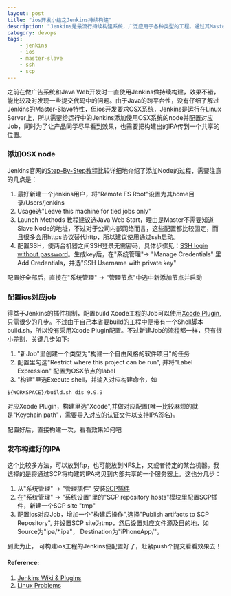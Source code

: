 ```yaml
---
layout: post
title: "ios开发小结之Jenkins持续构建"
description: "Jenkins是最流行持续构建系统，广泛应用于各种类型的工程。通过其Master-Slave的结构，稍作配置也可用于ios工程的持续构建"
category: devops
tags:
    - jenkins
    - ios
    - master-slave
    - ssh
    - scp
---
```


之前在做广告系统和Java Web开发时一直使用Jenkins做持续构建，效果不错，能比较及时发现一些提交代码中的问题。由于Java的跨平台性，没有仔细了解过Jenkins的Master-Slave特性，但ios开发要求OSX系统，Jenkins是运行在Linux Server上，所以需要给运行中的Jenkins添加使用OSX系统的node并配置对应Job，同时为了让产品同学尽早看到效果，也需要把构建出的IPA传到一个共享的位置。

### 添加OSX node ###
Jenkins官网的[Step-By-Step教程](https://wiki.jenkins-ci.org/display/JENKINS/Step+by+step+guide+to+set+up+master+and+slave+machines)比较详细地介绍了添加Node的过程，需要注意的几点是：

1. 最好新建一个jenkins用户，将"Remote FS Root"设置为其home目录/Users/jenkins
2. Usage选"Leave this machine for tied jobs only"
3.  Launch Methods 教程建议选Java Web Start，理由是Master不需要知道Slave Node的地址，不过对于公司内部网络而言，这些配置都比较固定，而且很多会用https协议替代http，所以建议使用通过ssh启动。
4.  配置SSH，使两台机器之间SSH登录无需密码，具体步骤见：[SSH login without password](http://www.linuxproblem.org/art_9.html)。生成key后，在"系统管理"-> "Manage Credentials" 里Add Credentials，并选"SSH Username with private key"

配置好全部后，直接在"系统管理" -> "管理节点"中选中新添加节点并启动

### 配置ios对应job ###
得益于Jenkins的插件机制，配置build Xcode工程的Job可以使用[Xcode Plugin](https://wiki.jenkins-ci.org/display/JENKINS/Xcode+Plugin),只需很少的几步。不过由于自己本省要build的工程中便带有一个Shell脚本build.sh，所以没有采用Xcode Plugin配置。不过新建Job的流程都一样，只有很小差别，关键几步如下:

1. "新Job"里创建一个类型为"构建一个自由风格的软件项目"的任务
2. 配置里勾选"Restrict where this project can be run", 并将"Label Expression" 配置为OSX节点的label
3. "构建"里选Execute shell，并输入对应构建命令，如
``` 
${WORKSPACE}/build.sh dis 9.9.9
```
对应Xcode Plugin，构建里选"Xcode",并做对应配置(唯一比较麻烦的就是"Keychain path"，需要导入对应的认证文件以支持IPA签名)。

配置好后，直接构建一次，看看效果如何吧

### 发布构建好的IPA ###
这个比较多方法，可以放到ftp，也可能放到NFS上，又或者特定的某台机器。我选择的是将通过SCP将构建的IPA拷贝到内部共享的一个服务器上。这也分几步：

1. 从"系统管理" -> "管理插件" 安装[SCP插件](https://wiki.jenkins-ci.org/display/JENKINS/SCP+plugin)
2. 在"系统管理" -> "系统设置"里的"SCP repository hosts"模块里配置SCP插件，新建一个SCP site "tmp"
3. 配置ios对应Job，增加一个"构建后操作",选择"Publish artifacts to SCP Repository", 并设置SCP site为tmp，然后设置对应文件源及目的地，如Source为"ipa/*.ipa"， Destination为"iPhoneApp/"。


到此为止， 可构建ios工程的Jenkins便配置好了，赶紧push个提交看看效果去！

#### Reference: ####
1.  [Jenkins Wiki & Plugins](https://wiki.jenkins-ci.org/)
2.  [Linux Problems](http://www.linuxproblem.org/) 